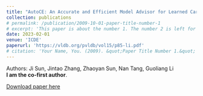 ```yaml
---
title: "AutoCE: An Accurate and Efficient Model Advisor for Learned Cardinality Estimation."
collection: publications
# permalink: /publication/2009-10-01-paper-title-number-1
# excerpt: 'This paper is about the number 1. The number 2 is left for future work.'
date: 2023-02-01
venue: 'ICDE'
paperurl: 'https://vldb.org/pvldb/vol15/p85-li.pdf'
# citation: 'Your Name, You. (2009). &quot;Paper Title Number 1.&quot; <i>Journal 1</i>. 1(1).'
---
```

<!-- This paper is about the number 1. The number 2 is left for future work. -->
Authors: Ji Sun, Jintao Zhang, Zhaoyan Sun, Nan Tang, Guoliang Li  
**I am the co-first author**. 

[Download paper here](https://vldb.org/pvldb/vol15/p85-li.pdf)

<!-- Recommended citation: Your Name, You. (2009). "Paper Title Number 1." <i>Journal 1</i>. 1(1). -->
